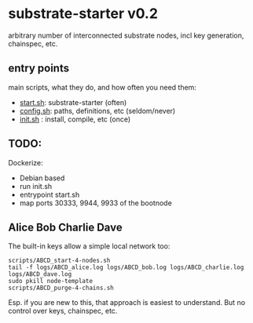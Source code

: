 # substrate-starter v0.2

arbitrary number of interconnected substrate nodes, incl key generation, chainspec, etc.

## entry points
main scripts, what they do, and how often you need them:

* [start.sh](start.sh): substrate-starter (often)
* [config.sh](config.sh): paths, definitions, etc (seldom/never)
* [init.sh](init.sh) : install, compile, etc (once)

## TODO:
Dockerize:

* Debian based
* run init.sh
* entrypoint start.sh
* map ports 30333, 9944, 9933 of the bootnode

## Alice Bob Charlie Dave
The built-in keys allow a simple local network too:
```
scripts/ABCD_start-4-nodes.sh
tail -f logs/ABCD_alice.log logs/ABCD_bob.log logs/ABCD_charlie.log logs/ABCD_dave.log
sudo pkill node-template
scripts/ABCD_purge-4-chains.sh
```
Esp. if you are new to this, that approach is easiest to understand. But no control over keys, chainspec, etc.